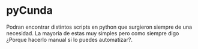 # pyCunda
Podran encontrar distintos scripts en python que surgieron siempre de una necesidad. La mayoria de estas muy simples pero como siempre digo ¿Porque hacerlo manual si lo puedes automatizar?.
